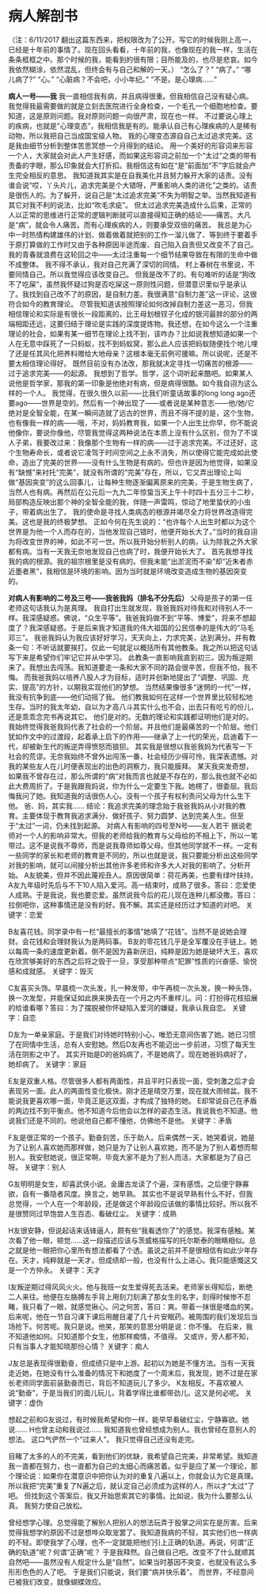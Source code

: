 # 病人解剖书


（注：6/11/2017 翻出这篇东西来，把权限改为了公开。写它的时候我刚上高一，已经是十年前的事情了。现在回头看看，十年前的我，也像现在的我一样，生活在条条框框之中。那个时候的我，能看到的很有限；目所能及的，也尽是悲哀。如今我依然糊涂，依然混乱，但终会有与自己和解的一天。）
“怎么了？”
“病了。”
“哪儿病了?”
“心。”
“心脏病？不会吧，小小年纪。”
“不是。是心理病……”

**病人一号——我**
我一直相信我有病，并且病得很重。但我相信自己没有疑心病。
我觉得我最需要做的就是立刻去医院进行全身检查，一个毛孔一个细胞地检查。要知道，这是原则问题。我对原则问题一向很严肃，现在也一样。
不过要说心理上的疾病，也就是“心理变态”，我相信我是有的。能承认自己有心理疾病的人是稀有动物，所以我把自己当成国宝级人物。
我的心理变态源自自己太过追求完美。这是我由细节分析到整体苦思冥想一个月得到的结论。
用一个美好的形容词来形容一个人，大家就会对此人产生好感，而如果这形容词之前加一个“太过”之类的带有责备的字眼，那么印象就会大打折扣。我相信这有如在“是”前面加“不”字后就会产生完全相反的意思。
我知道我其实是在自我美化并且努力躲开大家的诘责。没有谁会说“哎，丫头片儿，追求完美是个大错呀，严重影响人类的进化”之类的。诘责是很伤人的。为了躲开，说自己是“太过追求完美”不失为明智之举。当然我知道有其它对我不利的说法，比如“吹毛求疵”。
但太过追求完美造成什么后果，正常的人以正常的思维进行正常的逻辑判断就可以直接得知正确的结论——痛苦。大凡是“病”，就会令人痛苦。而有心理疾病的人，则要承受双倍的痛苦。
我总是为心中一时热情构建雄伟的计划、做着做着就把别的工作一溜儿做了、等到终于要着手于原打算做的工作时又由于各种原因半途而废、自己陷入自责但又改变不了自己。我的青春就浪费在这轮回之中——太过注重每一个细节结果导致在有限的生命中做不成整体。
我不得不承认，我对自己充满了深切的同情。
村上春树在书里说，不要同情自己。所以我觉得应该改变自己。
但我是改不了的。有句难听的话是“狗改不了吃屎”，虽然我怀疑过狗是否吃屎这一原则性问题，但潜意识里似乎是承认了。我找到自己改不了的原因，是自制力差。我很满意“自制力差”这一评论，这很符合如今的教育理论。
尽管我知道该按照理论如何改掉自制力差这一恶习，但我相信理论和实际是有很长一段距离的，比王母划根钗子化成的银河最胖的部分的两端相距还远，这要归结于理论是实践的深度提炼物。我还想，在如今这么一个注重理论的社会，如果有某一细节在理论上找不到，该咋办？比如说我想知道如果一个人在无意中踩死了一只蚂蚁，找不到蚂蚁窝，那么此人应该把蚂蚁随便找个地儿埋了还是任其风化把养料赠给大地母亲？这根本毫无前例可援嘛。所以说呢，还是不要太相信理论得好。
既然目前没有办法改，那我就决定寻找一切痛苦的根源——过于追求完美——的起源。
我想到了哲学。哲学，这个词听起来酷吧。如果某人说他是哲学家，那我的第一印象是他绝对有病，但是病得很酷。如今我自诩为这么样的一个人。
我觉得，在很久很久以前——比我们听童话故事的long long ago还要ago——世界是空的。然后有一个神出现了——或者说是某种意志——他/她/它绝对是全智全能，在某一瞬间造就了远古的世界，而且不得不提的是，这个生物，也有像我一样的病——哦，不对，妈妈教育我，如果一个人出生比你早，你不能说他像你，要说你像他，尽管我觉得这两种说法在本质上没有什么区别，但为了不误人子弟，我要改过来：我像那个生物有一样的病——过于追求完美。不过还好，这个生物寿命长，或者说它凌驾于时间空间之上永不消失，所以使得它能完成如此使命，造出了完美的世界——没有什么生物是有病的。但也许是因为他觉得，如果没有“缺憾”来衬托“完美”，就没有所谓的“完美”存在，所以，它又弄出理论上叫做“基因突变”的这么回事儿，让每种生物逐渐偏离原来的完美，于是生物生病了，当然人也有病。再然后在公元后一九九二年惊蛰当天上午十时四十五分三十二秒，局部构造反映出那个神的全智全能的我，伴随一声雷鸣，惊动了地里蛰伏的小虫子，带着病出生了。
我的使命是寻找人类病态的根源并竭尽全力将世界改造得完美。这也是我的终极梦想。
正如今何在先生说的：“也许每个人出生时都以为这个世界是为他一个人而存在的，当他发现自己错时，他便开始长大了。”当时的我自诩为将改变世界的神，如此不可一世。所以我开始分析别人的病，认为除我之外大家都有病。当有一天我无奈地发现自己也病了时，我便开始长大了。
首先我想寻找我的病的根源。我的祖宗根里是没有病的。但我未能“出淤泥而不染”却“近朱者赤近墨者黑”，我相信是环境的影响。因为当时就是环境改变造成生物的基因突变的。

**对病人有影响的二号及三号——我爸我妈（排名不分先后）**
父母是孩子的第一任老师这句话我认为是真理。
我自打出生就发现，我爸我妈对待我和对待别人不一样。我深感疑惑。佛说，“众生平等”。我爸我妈做不到“平等、博爱”，将来不想超度了？我深感疑惑。于是后来我才知道我的伟大祖国的公民信奉的是伟大的“马毛邓三”。
我爸我妈认为我应该好好学习，天天向上，力求完美，达到满分。并有教条一句：不听话就要挨打。仅此一句就足以概括所有其他教条。我之所以把这句话写下来是希望你们牢记它并从中学习。
此教条一直影响我直到初三。因为叛逆期来了。我想出去闯荡。我知道要走一条和大家不同的路会很辛苦，但我不怕，我不悔。
而我爸我妈以培养八股人才为目标，适时并创新地提出了“调整、巩固、充实、提高”的方针，以期我实现他们的梦想。
当然结果像很多“迷惘的一代”一样，我没有抗争到底——他们动摇了我。
他们教我如何在这样一个世界里比较轻松地生存。当时的我太年幼，自以为才高八斗其实什么也不会，出去只有吃亏的份儿，还是乖乖念完书再说其它。
他们是对的。无数的理论和实践都证明他们是对的。
我始终觉得我爸我妈代表了社会的一个阶层。并且他们是最痛苦的一个阶层。他们犹如作文中的过渡段，起着承上启下的作用——继承了上一代的荣光，启迪着下一代，却被新生代的叛逆弄得愤怒而狼狈。
其实我是很想以我爸我妈为代表写一下社会的荒谬。无奈我始终不曾外出闯荡一番，社会经历少得可怜，我深表遗憾。对我的某些友人在儿时便表现出的出色的洞察力，我只能膜拜。
某天我突发奇想，如果我不曾存在过，那么所谓的“病”对我而言也就是不存在的，那么我也就不必如此大费周折了。于是我跟我妈说，你为什么一定要生下我。她楞了，很委屈。我后悔我问了她。我知道我的话很伤人心。没有一个孩子有权利责问父母为什么生下他。
爸、妈，其实我……
结论：我追求完美的理念始于我爸我妈从小对我的教育。主要体现于教育我追求满分、做好孩子、努力圆梦、达到完美人生。但至于“太过”一词，仍未找到起源。
对病人有影响的四号至N号——友人若干
据说老师对一个人的影响非常大。但我的老师给我的教育与父母给的不相上下，所以一笔带过。这不是说我不尊师，而是说我尊师如尊父母。但其他同学就不一样。一定有一些同学的家长和老师的教育是不同的，所以也就是说，我只要能分析出这些同学对我的影响，就可以间接分析出其他许多老师和许多大人对我的影响了。分析开始。
A友貌美，但并不因此蔑视丑人。原因很简单：荷花再美，也要有绿叶扶持。
A友九年级时先后与不下10人陷入爱河。高一结束时，成熟了很多。答曰：恋爱使人成熟。于是我说，我也要恋爱。虽然说我今后的花儿现在连种儿都没撒。答曰：拉倒吧你，这种事情还是没有的好。我不解。其实还是经历过才知道的对吧。
关键字：恋爱

B友喜花钱。同学录中有一栏“最擅长的事情”她填了“花钱”。当然不是说她会理财。会花钱和会理财我认为是两码事。
B友的零花钱几乎是全军覆没在手链上。她以每周一条的速度更新着。倒不是因为喜新厌旧，纯粹是因为她是破坏大王，喜欢在欣赏够美好的东西之后将之毁于一旦，享受那种带点“犯罪”性质的兴奋感、愉悦感和成就感。
关键字：毁灭

C友喜买头饰。早晨梳一次头发，扎一种发带，中午再梳一次头发，换一种头饰，换一次发型，并能保证如此换来换去在一个月之内不重样儿。问：打扮得花枝招展的给谁看哪？答曰：为了摆脱被你怀疑陷入爱河的嫌疑，我承认我自恋。
关键字：自恋

D友为一单亲家庭。于是我们对待她时特别小心，唯恐无意间伤害了她。她已习惯了在同情中生活，总有人安慰她。然后D友再也不能迈出一步前进，习惯了每天生活在阴影之中了。
其实开始是D的爸妈病了，不是她病了。现在她爸妈病好了，她却病了。
关键字：家庭

E友是双重人格。尽管很多人都有两面性，并且平时只表现一面，受刺激之后才会表现另一面。此人的两面性变化极快。刚才还是晴空万里，现在就大雨倾盆。我不能说我更喜欢哪一面，毕竟正是这双面，才构成了独特的她。
E却常说自己在矛盾的两边找不到平衡点。他不知道今后他会以怎样的姿态生活。我说我也不知道。他说我们还是不同的。他说他自己都不懂他，仿佛他不是他。
关键字：矛盾

F友是很正常的一个孩子。勤奋刻苦，乐于助人。后来偶然一天，她哭着说，她是为了让别人喜欢她而那样做，她只是为了让别人喜欢她，而不是为了别人着想而帮别人。我安慰她说，很正常啊，毕竟大家不是为了别人而活，大家都是为了自己呀。
关键字：别人

G友明明是女生，却喜武侠小说。金庸古龙读了个遍，深有感悟。之后便宁静寡欲，自有一番隐者风度。换言之，她早熟。
其实也不是说早熟有什么不好，但我总觉得，一个人在一个年龄段，还是做这个年龄段应该做的事情比较好。所以我不是很赞同过早饱尝人生百态、看破红尘。
关键字：成熟

H友很安静，但说起话来话锋逼人，颇有些“我看透你了”的感觉。我深有感触。某次看了他一眼，顿觉……这一段描述应该与茨威格描写的托尔斯泰的眼睛相似。总之就是他一眼把你心里所有想法都看了个透。虽说之前并不是很相信有如此少年存在。天才，纯粹就是一天才。但成绩却一般，也没有什么上进心。我只能感慨这又是一个方仲永。
关键字：天才

I友叛逆期过得风风火火。他与我班一女生爱得死去活来。老师家长得知后，断绝二人来往。他便在左胳膊左手背上用刻刀刻满了那女生的名字，刻得时候惨不忍睹，我只看了一眼，就感觉揪心。问之何苦，答曰：爽。带着一抹很是嗜血的笑。
后来呢，他在一节自习课下课后用醒目灌了几十片安眠药。被周围的我们发现后当场抢下。何苦呢。我只是说。他笑，那笑的意思分明是说：你不懂。
在后来，我不知道他如何。只知道那个女生，他那样痴情，不值得。
又或许，旁人都不知，只有当事人才能知晓那份心情？
关键字：痴人

J友总是表现得很勤奋，但成绩只是中上游。起初以为她是不懂方法。当有一天我走近她，在她没有什么准备的情况下和她度了一个周末后，我发现，她不过是在家长老师同学面前装勤奋而已，背后不知道玩儿了多少。
K友相反。不喜欢被人说“勤奋”，于是当我们的面儿玩儿，背着学得比谁都带劲儿。这又是何必呢。
关键字：虚伪

想起之前和G友说过，有时候我希望和你一样，能早早看破红尘，宁静寡欲。她说……
H也曾主动和我说过……
我知道我也曾经想成为别人。我也曾经在意别人的想法。
这口气俨然一个“过来人”。
我只觉得自己还没有走完。

目睹了太多的人的不完美，看到他们的优缺，我希望自己完美，非常希望。我知道我一直都在努力，也一直都为自己的太细心而痛苦着。似乎是应了某一个理论，那个理论说：如果你在潜意识中把你认为对的重复八遍以上，你就会认为它是真理。所以我把“完美”重复了N遍之后，就认定自己必须成为这样的人，所以才“太过”了吧。
但找到这个答案后，我又开始思索其它的事情。比如说，我为什么要那么认真。
我努力使自己放松。

曾经想学心理。总觉得能了解别人把别人的想法玩弄于股掌之间实在是厉害。后来觉得我想学的原因不过是想哗众取宠罢了。我知道我病的不轻，其实他们也一样病的不轻。即使我学了心理，也不一定就能把他们引上正确的轨道。再说，何谓“正确的轨道”呢？何谓“正确”呢？
于是我释然。自己做自己吧。改变不了什么就顺其自然吧——虽然没有人规定什么是“自然”。如果当时基因不突变，也就没有这么多形形色色的人了吧。
于是我们只能说，我们要“病并快乐着”。
而世界，不经意间已被我们改变，就像蝴蝶效应。

